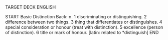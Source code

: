 TARGET DECK
ENGLISH

START
Basic
Distinction
Back: n. 1 discriminating or distinguishing. 2 difference between two things. 3 thing that differentiates or distinguishes. 4 special consideration or honour (treat with distinction). 5 excellence (person of distinction). 6 title or mark of honour. [latin: related to *distinguish]
END
